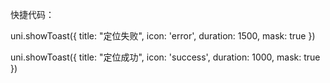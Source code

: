 快捷代码：



uni.showToast({
					title: "定位失败",
					icon: 'error',
					duration: 1500,
					mask: true
				})
				
uni.showToast({
				title: "定位成功",
				icon: 'success',
				duration: 1000,
				mask: true
			})
			
